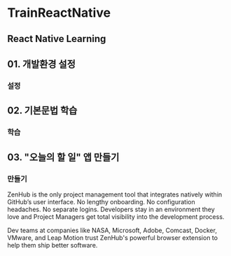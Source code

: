 # TrainReactNative
React Native Learning
---
## 01. 개발환경 설정
### 설정
## 02. 기본문법 학습
### 학습
## 03. "오늘의 할 일" 앱 만들기
### 만들기

ZenHub is the only project management tool that integrates natively within GitHub’s user interface. No lengthy onboarding. No configuration headaches. No separate logins. Developers stay in an environment they love and Project Managers get total visibility into the development process.

Dev teams at companies like NASA, Microsoft, Adobe, Comcast, Docker, VMware, and Leap Motion trust ZenHub's powerful browser extension to help them ship better software.
